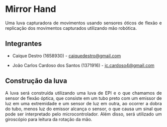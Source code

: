 
# Mirror Hand

<p align="justify">Uma luva capturadora de movimentos usando sensores óticos de flexão e replicação dos movimentos capturados utilizando mão robótica.</p>

## Integrantes

 - Caíque Destro (1658930) - caiquedestro@gmail.com

 - João Carlos Cardoso dos Santos (1371916) - jc.cardoso4@gmail.com

## Construção da luva

 <p align="justify"> A luva será construída utilizando uma luva de EPI e o que chamamos de sensor de flexão óptica, que consiste em um tubo preto com um emissor de luz em uma extremidade e um sensor de luz em outra, ao ocorrer a dobra do tubo, menos luz do emissor alcança o sensor, o que causa um sinal que pode ser interpretado pelo microcontrolador. Além disso, será utilizado um giroscópio para leitura da rotação da mão.</p>
